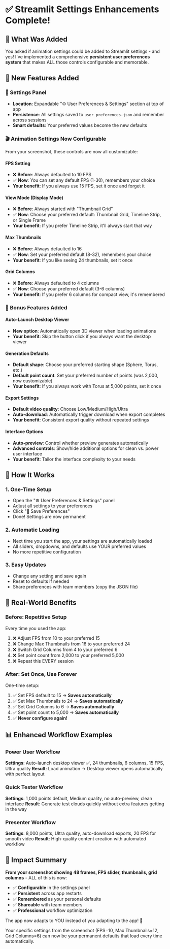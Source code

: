 # ✅ Streamlit Settings Enhancements Complete!

## 🎯 What Was Added
You asked if animation settings could be added to Streamlit settings - and yes! I've implemented a comprehensive **persistent user preferences system** that makes ALL those controls configurable and memorable.

## 🔧 New Features Added

### 📱 Settings Panel
- **Location**: Expandable "⚙️ User Preferences & Settings" section at top of app
- **Persistence**: All settings saved to `user_preferences.json` and remember across sessions
- **Smart defaults**: Your preferred values become the new defaults

### 🎬 Animation Settings Now Configurable

From your screenshot, these controls are now all customizable:

#### **FPS Setting** 
- ❌ **Before**: Always defaulted to 10 FPS
- ✅ **Now**: You can set any default FPS (1-30), remembers your choice
- **Your benefit**: If you always use 15 FPS, set it once and forget it

#### **View Mode (Display Mode)**
- ❌ **Before**: Always started with "Thumbnail Grid" 
- ✅ **Now**: Choose your preferred default: Thumbnail Grid, Timeline Strip, or Single Frame
- **Your benefit**: If you prefer Timeline Strip, it'll always start that way

#### **Max Thumbnails**
- ❌ **Before**: Always defaulted to 16
- ✅ **Now**: Set your preferred default (8-32), remembers your choice
- **Your benefit**: If you like seeing 24 thumbnails, set it once

#### **Grid Columns**
- ❌ **Before**: Always defaulted to 4 columns
- ✅ **Now**: Choose your preferred default (3-6 columns)
- **Your benefit**: If you prefer 6 columns for compact view, it's remembered

### 🚀 Bonus Features Added

#### **Auto-Launch Desktop Viewer**
- **New option**: Automatically open 3D viewer when loading animations
- **Your benefit**: Skip the button click if you always want the desktop viewer

#### **Generation Defaults**
- **Default shape**: Choose your preferred starting shape (Sphere, Torus, etc.)
- **Default point count**: Set your preferred number of points (was 2,000, now customizable)
- **Your benefit**: If you always work with Torus at 5,000 points, set it once

#### **Export Settings**
- **Default video quality**: Choose Low/Medium/High/Ultra
- **Auto-download**: Automatically trigger download when export completes
- **Your benefit**: Consistent export quality without repeated settings

#### **Interface Options**
- **Auto-preview**: Control whether preview generates automatically
- **Advanced controls**: Show/hide additional options for clean vs. power user interface
- **Your benefit**: Tailor the interface complexity to your needs

## 💾 How It Works

### 1. **One-Time Setup**
- Open the "⚙️ User Preferences & Settings" panel
- Adjust all settings to your preferences
- Click "💾 Save Preferences"
- Done! Settings are now permanent

### 2. **Automatic Loading**
- Next time you start the app, your settings are automatically loaded
- All sliders, dropdowns, and defaults use YOUR preferred values
- No more repetitive configuration

### 3. **Easy Updates**
- Change any setting and save again
- Reset to defaults if needed
- Share preferences with team members (copy the JSON file)

## 🎯 Real-World Benefits

### Before: Repetitive Setup
Every time you used the app:
1. ❌ Adjust FPS from 10 to your preferred 15
2. ❌ Change Max Thumbnails from 16 to your preferred 24  
3. ❌ Switch Grid Columns from 4 to your preferred 6
4. ❌ Set point count from 2,000 to your preferred 5,000
5. ❌ Repeat this EVERY session

### After: Set Once, Use Forever
One-time setup:
1. ✅ Set FPS default to 15 → **Saves automatically**
2. ✅ Set Max Thumbnails to 24 → **Saves automatically** 
3. ✅ Set Grid Columns to 6 → **Saves automatically**
4. ✅ Set point count to 5,000 → **Saves automatically**
5. ✅ **Never configure again!**

## 📊 Enhanced Workflow Examples

### Power User Workflow
**Settings**: Auto-launch desktop viewer ✅, 24 thumbnails, 6 columns, 15 FPS, Ultra quality
**Result**: Load animation → Desktop viewer opens automatically with perfect layout

### Quick Tester Workflow  
**Settings**: 1,000 points default, Medium quality, no auto-preview, clean interface
**Result**: Generate test clouds quickly without extra features getting in the way

### Presenter Workflow
**Settings**: 8,000 points, Ultra quality, auto-download exports, 20 FPS for smooth video
**Result**: High-quality content creation with automated workflow

## 🎉 Impact Summary

**From your screenshot showing 48 frames, FPS slider, thumbnails, grid columns** - ALL of this is now:
- ✅ **Configurable** in the settings panel
- ✅ **Persistent** across app restarts  
- ✅ **Remembered** as your personal defaults
- ✅ **Shareable** with team members
- ✅ **Professional** workflow optimization

The app now adapts to YOU instead of you adapting to the app! 🚀

Your specific settings from the screenshot (FPS=10, Max Thumbnails=12, Grid Columns=6) can now be your permanent defaults that load every time automatically. 
